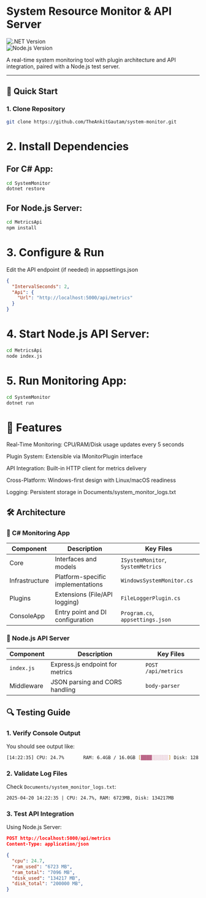 # System Resource Monitor & API Server

![.NET Version](https://img.shields.io/badge/.NET-8.0-%23512bd4)  
![Node.js Version](https://img.shields.io/badge/Node.js-18+-%23339933)  

A real-time system monitoring tool with plugin architecture and API integration, paired with a Node.js test server.

---

## 🚀 Quick Start

### 1. Clone Repository

```bash
git clone https://github.com/TheAnkitGautam/system-monitor.git
```


# 2. Install Dependencies
## For C# App:

```bash
cd SystemMonitor
dotnet restore
```

## For Node.js Server:
```bash
cd MetricsApi
npm install
```

# 3. Configure & Run

Edit the API endpoint (if needed) in appsettings.json

```json
{
  "IntervalSeconds": 2,
  "Api": {
    "Url": "http://localhost:5000/api/metrics"
  }
}
```

# 4. Start Node.js API Server:

```bash
cd MetricsApi
node index.js
```

# 5. Run Monitoring App:

```bash
cd SystemMonitor
dotnet run
```

# 🌟 Features
Real-Time Monitoring: CPU/RAM/Disk usage updates every 5 seconds

Plugin System: Extensible via IMonitorPlugin interface

API Integration: Built-in HTTP client for metrics delivery

Cross-Platform: Windows-first design with Linux/macOS readiness

Logging: Persistent storage in Documents/system_monitor_logs.txt

## 🛠️ Architecture

### 🔹 C# Monitoring App

| Component       | Description                         | Key Files                          |
|----------------|-------------------------------------|------------------------------------|
| Core           | Interfaces and models               | `ISystemMonitor`, `SystemMetrics` |
| Infrastructure | Platform-specific implementations   | `WindowsSystemMonitor.cs`         |
| Plugins        | Extensions (File/API logging)       | `FileLoggerPlugin.cs`             |
| ConsoleApp     | Entry point and DI configuration    | `Program.cs`, `appsettings.json`  |

### 🔹 Node.js API Server

| Component   | Description                    | Key Files          |
|------------|--------------------------------|--------------------|
| `index.js`| Express.js endpoint for metrics | `POST /api/metrics`|
| Middleware | JSON parsing and CORS handling  | `body-parser`      |

## 🔍 Testing Guide

### 1. Verify Console Output

You should see output like:

```bash
[14:22:35] CPU: 24.7%       RAM: 6.4GB / 16.0GB [████░░░░░░] Disk: 128.1GB / 256.0GB [█████░░░░░]
```

### 2. Validate Log Files
Check `Documents/system_monitor_logs.txt`:

```txt
2025-04-20 14:22:35 | CPU: 24.7%, RAM: 6723MB, Disk: 134217MB
```
### 3. Test API Integration
Using Node.js Server:

```json
POST http://localhost:5000/api/metrics
Content-Type: application/json

{
  "cpu": 24.7,
  "ram_used": "6723 MB",
  "ram_total": "7096 MB",
  "disk_used": "134217 MB",
  "disk_total": "200000 MB",
}
```
